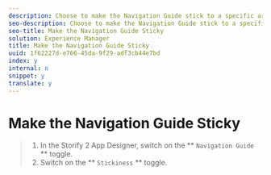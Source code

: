 ```yaml
---
description: Choose to make the Navigation Guide stick to a specific area of the screen.
seo-description: Choose to make the Navigation Guide stick to a specific area of the screen.
seo-title: Make the Navigation Guide Sticky
solution: Experience Manager
title: Make the Navigation Guide Sticky
uuid: 1f62227d-e766-45da-9f29-adf3cb44e7bd
index: y
internal: n
snippet: y
translate: y
---
```


# Make the Navigation Guide Sticky


>1. In the Storify 2 App Designer, switch on the ** `Navigation Guide` ** toggle.
>1. Switch on the ** `Stickiness` ** toggle.
